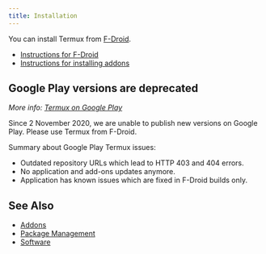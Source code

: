 ```yaml
---
title: Installation
---
```


You can install Termux from
[F-Droid](https://f-droid.org/repository/browse/?fdid=com.termux).

- [Instructions for F-Droid](installing-from-fdroid)
- [Instructions for installing addons](installing-addons)

## Google Play versions are deprecated

*More info: [Termux on Google Play](google-play)*

Since 2 November 2020, we are unable to publish new versions on Google
Play. Please use Termux from F-Droid.

Summary about Google Play Termux issues:

- Outdated repository URLs which lead to HTTP 403 and 404 errors.
- No application and add-ons updates anymore.
- Application has known issues which are fixed in F-Droid builds only.

## See Also

- [Addons](addons)
- [Package Management](package-management)
- [Software](software)
